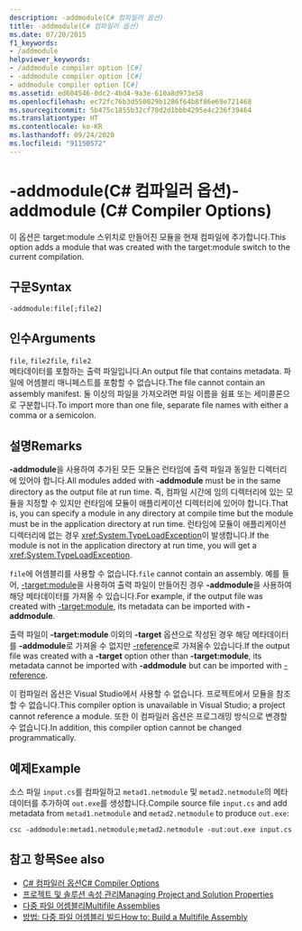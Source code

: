 ```yaml
---
description: -addmodule(C# 컴파일러 옵션)
title: -addmodule(C# 컴파일러 옵션)
ms.date: 07/20/2015
f1_keywords:
- /addmodule
helpviewer_keywords:
- /addmodule compiler option [C#]
- -addmodule compiler option [C#]
- addmodule compiler option [C#]
ms.assetid: ed604546-0dc2-4bd4-9a3e-610a8d973e58
ms.openlocfilehash: ec72fc76b3d550029b1286f64b8f86e69e721468
ms.sourcegitcommit: 5b475c1855b32cf78d2d1bbb4295e4c236f39464
ms.translationtype: HT
ms.contentlocale: ko-KR
ms.lasthandoff: 09/24/2020
ms.locfileid: "91150572"
---
```

# <a name="-addmodule-c-compiler-options"></a><span data-ttu-id="e495b-103">-addmodule(C# 컴파일러 옵션)</span><span class="sxs-lookup"><span data-stu-id="e495b-103">-addmodule (C# Compiler Options)</span></span>

<span data-ttu-id="e495b-104">이 옵션은 target:module 스위치로 만들어진 모듈을 현재 컴파일에 추가합니다.</span><span class="sxs-lookup"><span data-stu-id="e495b-104">This option adds a module that was created with the target:module switch to the current compilation.</span></span>  
  
## <a name="syntax"></a><span data-ttu-id="e495b-105">구문</span><span class="sxs-lookup"><span data-stu-id="e495b-105">Syntax</span></span>  
  
```console  
-addmodule:file[;file2]  
```  
  
## <a name="arguments"></a><span data-ttu-id="e495b-106">인수</span><span class="sxs-lookup"><span data-stu-id="e495b-106">Arguments</span></span>  

 <span data-ttu-id="e495b-107">`file`, `file2`</span><span class="sxs-lookup"><span data-stu-id="e495b-107">`file`, `file2`</span></span>  
 <span data-ttu-id="e495b-108">메타데이터를 포함하는 출력 파일입니다.</span><span class="sxs-lookup"><span data-stu-id="e495b-108">An output file that contains metadata.</span></span> <span data-ttu-id="e495b-109">파일에 어셈블리 매니페스트를 포함할 수 없습니다.</span><span class="sxs-lookup"><span data-stu-id="e495b-109">The file cannot contain an assembly manifest.</span></span> <span data-ttu-id="e495b-110">둘 이상의 파일을 가져오려면 파일 이름을 쉼표 또는 세미콜론으로 구분합니다.</span><span class="sxs-lookup"><span data-stu-id="e495b-110">To import more than one file, separate file names with either a comma or a semicolon.</span></span>  
  
## <a name="remarks"></a><span data-ttu-id="e495b-111">설명</span><span class="sxs-lookup"><span data-stu-id="e495b-111">Remarks</span></span>  

 <span data-ttu-id="e495b-112">**-addmodule**을 사용하여 추가된 모든 모듈은 런타임에 출력 파일과 동일한 디렉터리에 있어야 합니다.</span><span class="sxs-lookup"><span data-stu-id="e495b-112">All modules added with **-addmodule** must be in the same directory as the output file at run time.</span></span> <span data-ttu-id="e495b-113">즉, 컴파일 시간에 임의 디렉터리에 있는 모듈을 지정할 수 있지만 런타임에 모듈이 애플리케이션 디렉터리에 있어야 합니다.</span><span class="sxs-lookup"><span data-stu-id="e495b-113">That is, you can specify a module in any directory at compile time but the module must be in the application directory at run time.</span></span> <span data-ttu-id="e495b-114">런타임에 모듈이 애플리케이션 디렉터리에 없는 경우 <xref:System.TypeLoadException>이 발생합니다.</span><span class="sxs-lookup"><span data-stu-id="e495b-114">If the module is not in the application directory at run time, you will get a <xref:System.TypeLoadException>.</span></span>  
  
 <span data-ttu-id="e495b-115">`file`에 어셈블리를 사용할 수 없습니다.</span><span class="sxs-lookup"><span data-stu-id="e495b-115">`file` cannot contain an assembly.</span></span> <span data-ttu-id="e495b-116">예를 들어, [-target:module](./target-module-compiler-option.md)을 사용하여 출력 파일이 만들어진 경우 **-addmodule**을 사용하여 해당 메타데이터를 가져올 수 있습니다.</span><span class="sxs-lookup"><span data-stu-id="e495b-116">For example, if the output file was created with [-target:module](./target-module-compiler-option.md), its metadata can be imported with **-addmodule**.</span></span>  
  
 <span data-ttu-id="e495b-117">출력 파일이 **-target:module** 이외의 **-target** 옵션으로 작성된 경우 해당 메타데이터를 **-addmodule**로 가져올 수 없지만 [-reference](./reference-compiler-option.md)로 가져올수 있습니다.</span><span class="sxs-lookup"><span data-stu-id="e495b-117">If the output file was created with a **-target** option other than **-target:module**, its metadata cannot be imported with **-addmodule** but can be imported with [-reference](./reference-compiler-option.md).</span></span>  
  
 <span data-ttu-id="e495b-118">이 컴파일러 옵션은 Visual Studio에서 사용할 수 없습니다. 프로젝트에서 모듈을 참조할 수 없습니다.</span><span class="sxs-lookup"><span data-stu-id="e495b-118">This compiler option is unavailable in Visual Studio; a project cannot reference a module.</span></span> <span data-ttu-id="e495b-119">또한 이 컴파일러 옵션은 프로그래밍 방식으로 변경할 수 없습니다.</span><span class="sxs-lookup"><span data-stu-id="e495b-119">In addition, this compiler option cannot be changed programmatically.</span></span>  
  
## <a name="example"></a><span data-ttu-id="e495b-120">예제</span><span class="sxs-lookup"><span data-stu-id="e495b-120">Example</span></span>  

 <span data-ttu-id="e495b-121">소스 파일 `input.cs`를 컴파일하고 `metad1.netmodule` 및 `metad2.netmodule`의 메타데이터를 추가하여 `out.exe`를 생성합니다.</span><span class="sxs-lookup"><span data-stu-id="e495b-121">Compile source file `input.cs` and add metadata from `metad1.netmodule` and `metad2.netmodule` to produce `out.exe`:</span></span>  
  
```console  
csc -addmodule:metad1.netmodule;metad2.netmodule -out:out.exe input.cs  
```  
  
## <a name="see-also"></a><span data-ttu-id="e495b-122">참고 항목</span><span class="sxs-lookup"><span data-stu-id="e495b-122">See also</span></span>

- [<span data-ttu-id="e495b-123">C# 컴파일러 옵션</span><span class="sxs-lookup"><span data-stu-id="e495b-123">C# Compiler Options</span></span>](./index.md)
- [<span data-ttu-id="e495b-124">프로젝트 및 솔루션 속성 관리</span><span class="sxs-lookup"><span data-stu-id="e495b-124">Managing Project and Solution Properties</span></span>](/visualstudio/ide/managing-project-and-solution-properties)
- [<span data-ttu-id="e495b-125">다중 파일 어셈블리</span><span class="sxs-lookup"><span data-stu-id="e495b-125">Multifile Assemblies</span></span>](../../../framework/app-domains/multifile-assemblies.md)
- [<span data-ttu-id="e495b-126">방법: 다중 파일 어셈블리 빌드</span><span class="sxs-lookup"><span data-stu-id="e495b-126">How to: Build a Multifile Assembly</span></span>](../../../framework/app-domains/build-multifile-assembly.md)
